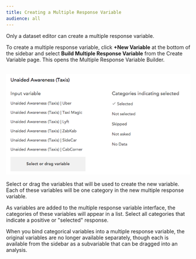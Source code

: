 ```yaml
---
title: Creating a Multiple Response Variable
audience: all
---
```


Only a dataset editor can create a multiple response variable.

To create a multiple response variable, click **+New Variable** at the bottom of the sidebar and select **Build Multiple Response Variable** from the Create Variable page. This opens the Multiple Response Variable Builder.

 ![](images/NewMRVariable.png)
 
Select or drag the variables that will be used to create the new variable. Each of these variables will be one category in the new multiple response variable.

As variables are added to the multiple response variable interface, the categories of these variables will appear in a list. Select all categories that indicate a positive or "selected" response. 

When you bind categorical variables into a multiple response variable, the original variables are no longer available separately, though each is available from the sidebar as a subvariable that can be dragged into an analysis.
